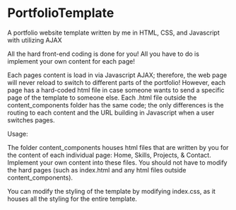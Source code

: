# PortfolioTemplate
A portfolio website template written by me in HTML, CSS, and Javascript with utilizing AJAX

All the hard front-end coding is done for you! All you have to do is implement your own content for each page!

Each pages content is load in via Javascript AJAX; therefore, the web page will never reload to switch to different parts of the portfolio! However, each page has a hard-coded html file in case someone wants to send a specific page of the template to someone else. Each .html file outside the content_components folder has the same code; the only differences is the routing to each content  and the URL building in Javascript when a user switches pages.

Usage:

The folder content_components houses html files that are written by you for the content of each individual page: Home, Skills, Projects, & Contact. Implement your own content into these files. You should not have to modify the hard pages (such as index.html and any html files outside content_components).

You can modify the styling of the template by modifying index.css, as it houses all the styling for the entire template.

